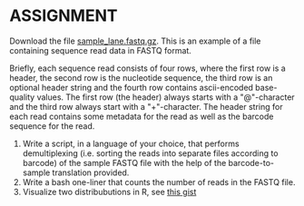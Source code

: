 # ASSIGNMENT

Download the file [sample_lane.fastq.gz](https://github.com/b97pla/recruitment/blob/bioinfo-vik-2019/sample_lane.fastq.gz). This is an example of a file containing sequence read data in FASTQ format. 

Briefly, each sequence read consists of four rows, where the first row is a header, the second row is the nucleotide sequence, the third row is an optional header string and the fourth row contains ascii-encoded base-quality values. The first row (the header) always starts with a "@"-character and the third row always start with a "+"-character.
The header string for each read contains some metadata for the read as well as the barcode sequence for the read.

1. Write a script, in a language of your choice, that performs demultiplexing (i.e. sorting the reads into separate files according to barcode) of the sample FASTQ file with the help of the barcode-to-sample translation provided.  
2. Write a bash one-liner that counts the number of reads in the FASTQ file.
3. Visualize two distribubutions in R, see [this gist](https://gist.github.com/johandahlberg/e227ff764b79e4fed5ea460706cfd4d7)
